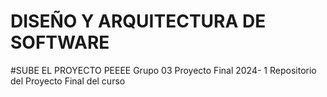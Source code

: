 # DISEÑO Y ARQUITECTURA DE SOFTWARE
#SUBE EL PROYECTO PEEEE
Grupo 03
Proyecto Final
2024- 1
Repositorio del Proyecto Final del curso
